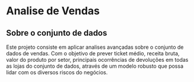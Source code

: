 # Analise de Vendas

## Sobre o conjunto de dados

Este projeto consiste em aplicar analises avançadas sobre o conjunto de dados de vendas. Com o objetivo de prever ticket médio, receita bruta, valor do produto por setor, principais ocorrências de devoluções em todas as lojas do conjunto de dados, através de um modelo robusto que possa lidar com os diversos riscos do negócios.

